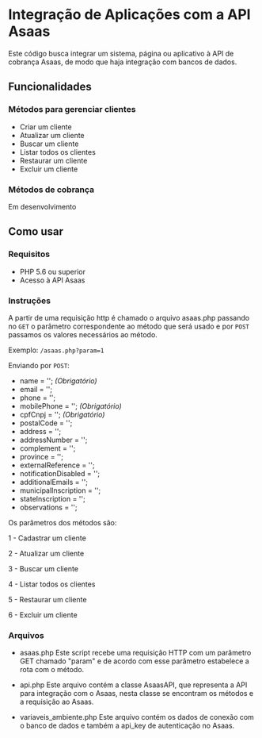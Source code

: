 
# Integração de Aplicações com a API Asaas

Este código busca integrar um sistema, página ou aplicativo à API de cobrança Asaas, de modo que haja integração com bancos de dados.

## Funcionalidades
### Métodos para gerenciar clientes

- Criar um cliente
- Atualizar um cliente
- Buscar um cliente
- Listar todos os clientes
- Restaurar um cliente
- Excluir um cliente

### Métodos de cobrança
Em desenvolvimento


## Como usar
### Requisitos

- PHP 5.6 ou superior
- Acesso à API Asaas

### Instruções

A partir de uma requisição http é chamado o arquivo asaas.php passando no `GET` o parâmetro correspondente ao método que será usado e por `POST` passamos os valores necessários ao método. 

Exemplo: `/asaas.php?param=1`

Enviando por `POST`:
- name = ''; *(Obrigatório)*
- email = '';
- phone = '';
- mobilePhone = ''; *(Obrigatório)*
- cpfCnpj = ''; *(Obrigatório)*
- postalCode = '';
- address = '';
- addressNumber = '';
- complement = '';
- province = '';
- externalReference = '';
- notificationDisabled = '';
- additionalEmails = '';
- municipalInscription = '';
- stateInscription = '';
- observations = '';

Os parâmetros dos métodos são:

1 - Cadastrar um cliente

2 - Atualizar um cliente

3 - Buscar um cliente

4 - Listar todos os clientes

5 - Restaurar um cliente

6 - Excluir um cliente

### Arquivos
- asaas.php
Este script recebe uma requisição HTTP com um parâmetro GET chamado "param" e de acordo com esse parâmetro estabelece a rota com o método.

- api.php
Este arquivo contém a classe AsaasAPI, que representa a API para integração com o Asaas, nesta classe se encontram os métodos e a requisição ao Asaas.

- variaveis_ambiente.php
Este arquivo contém os dados de conexão com o banco de dados e também a api_key de autenticação no Asaas.


